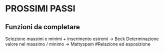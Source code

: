 # PROSSIMI PASSI
## Funzioni da completare
Selezione massimi e minimi + inserimento estremi -> Beck
Determinazione valore nel massimo / minimo -> Mattyspam
#Relazione ed esposizione
